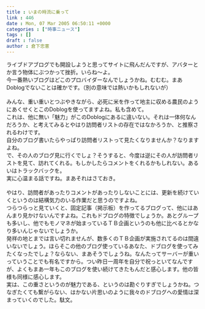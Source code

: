 ```yaml
---
title : いまの時流に乗って
link : 446
date : Mon, 07 Mar 2005 06:50:11 +0000
categories : ["時事ニュース"]
tags : []
draft : false
author : 倉下忠憲
---
```


ライブドアブログでも開設しようと思ってサイトに飛んだんですが、アバターとか言う物体にぶつかって挫折。いらね～よ。<BR>今一番熱いブログはどこのプロバイダーなんでしょうかね。むむむ。まあDoblogでないことは確かです。（別の意味では熱いかもしれないが）<BR><BR>みんな、重い重いとつぶやきながら、必死に米を作って地主に収める農民のようにあくせくとこのDoblogを使ってますよね。私も含めて。<BR>これは、他に無い「魅力」がこのDoblogにあるに違いない。それは一体何なんだろうか、と考えてみるとやはり訪問者リストの存在ではなかろうか、と推察されるわけです。<BR>自分のブログ書いたらやっぱり訪問者リストって見たくなりませんか？なりますよね。<BR>で、その人のブログ見に行くでしょ？そうすると、今度は逆にその人が訪問者リストを見て、訪れてくれる。もしかしたらコメントをくれるかもしれない。あるいはトラックバックを。<BR>実に心温まる話ですね。まあそれはさておき。<BR><BR>やはり、訪問者があったりコメントがあったりしないことには、更新を続けていくというのは結構気力のいる作業だと思うのですよね。<BR>つらつらっと見ていくと、固定記事（掲示板）を作ってるブログって、他にはあんまり見かけないんですよね。これもドブログの特徴でしょうか。あとグループも多いし、他でもモノマネが始まっているＴＢ企画というのも他に比べるとかなり多いんじゃないでしょうか。<BR>発祥の地とまでは言い切れませんが、数多くのＴＢ企画が実施されてるのは間違いないでしょう。ほらそこの他のブログ使っているあなた、ドブログを使ってみたくなったでしょ？ならない、まあそうでしょうね。なんたってサーバーが重いっていうことでも有名ですから。つい昨日一周年を自分で祝っといてなんですが、よくもまあ一年もこのブログを使い続けてきたもんだと感心します。他の皆様も同様に感心します。<BR>実は、この重さというのが魅力である、というのは勘ぐりすぎでしょうかね。つなぎたくても繋がらない、はかない片思いのように我々のドブログへの愛情は深まっていくのでした。駄文。<br><br>

